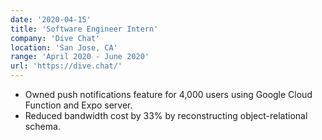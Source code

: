 ```yaml
---
date: '2020-04-15'
title: 'Software Engineer Intern'
company: 'Dive Chat'
location: 'San Jose, CA'
range: 'April 2020 - June 2020'
url: 'https://dive.chat/'
---
```


- Owned push notifications feature for 4,000 users using Google Cloud Function and Expo server.
- Reduced bandwidth cost by 33% by reconstructing object-relational schema.
